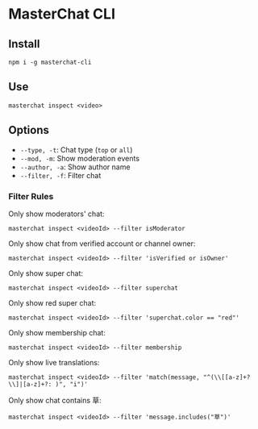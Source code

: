 # MasterChat CLI

## Install

```
npm i -g masterchat-cli
```

## Use

```
masterchat inspect <video>
```

## Options

- `--type, -t`: Chat type (`top` or `all`)
- `--mod, -m`: Show moderation events
- `--author, -a`: Show author name
- `--filter, -f`: Filter chat

### Filter Rules

Only show moderators' chat:

```
masterchat inspect <videoId> --filter isModerator
```

Only show chat from verified account or channel owner:

```
masterchat inspect <videoId> --filter 'isVerified or isOwner'
```

Only show super chat:

```
masterchat inspect <videoId> --filter superchat
```

Only show red super chat:

```
masterchat inspect <videoId> --filter 'superchat.color == "red"'
```

Only show membership chat:

```
masterchat inspect <videoId> --filter membership
```

Only show live translations:

```
masterchat inspect <videoId> --filter 'match(message, "^(\\[[a-z]+?\\]|[a-z]+?: )", "i")'
```

Only show chat contains 草:

```
masterchat inspect <videoId> --filter 'message.includes("草")'
```
